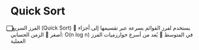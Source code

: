 
# Quick Sort
⃣ الفرز السريع (Quick Sort)
🔹 يستخدم لفرز القوائم بسرعة عبر تقسيمها إلى أجزاء أصغر
🔹 الزمن الحسابي: O(n log n) في المتوسط
🔹 يُعد من أسرع خوارزميات الفرز العملية



